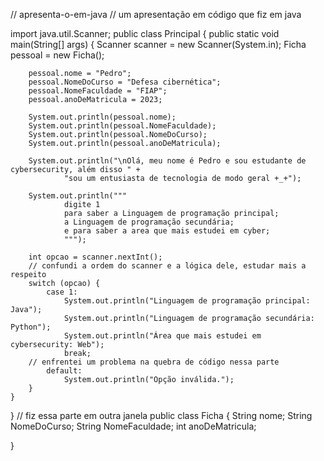 // apresenta-o-em-java
// um apresentação em código que fiz em java

import java.util.Scanner;
public class Principal {
    public static void main(String[] args) {
        Scanner scanner = new Scanner(System.in);
        Ficha pessoal = new Ficha();

        pessoal.nome = "Pedro";
        pessoal.NomeDoCurso = "Defesa cibernética";
        pessoal.NomeFaculdade = "FIAP";
        pessoal.anoDeMatricula = 2023;

        System.out.println(pessoal.nome);
        System.out.println(pessoal.NomeFaculdade);
        System.out.println(pessoal.NomeDoCurso);
        System.out.println(pessoal.anoDeMatricula);

        System.out.println("\nOlá, meu nome é Pedro e sou estudante de cybersecurity, além disso " +
                "sou um entusiasta de tecnologia de modo geral +_+");

        System.out.println("""
                digite 1
                para saber a Linguagem de programação principal;
                a Linguagem de programação secundária;
                e para saber a area que mais estudei em cyber;
                """);

        int opcao = scanner.nextInt();
        // confundi a ordem do scanner e a lógica dele, estudar mais a respeito
        switch (opcao) {
            case 1:
                System.out.println("Linguagem de programação principal: Java");
                System.out.println("Linguagem de programação secundária: Python");
                System.out.println("Área que mais estudei em cybersecurity: Web");
                break;
        // enfrentei um problema na quebra de código nessa parte
            default:
                System.out.println("Opção inválida.");
        }
    }
}
// fiz essa parte em outra janela
public class Ficha {
    String nome;
    String NomeDoCurso;
    String NomeFaculdade;
    int anoDeMatricula;

}
